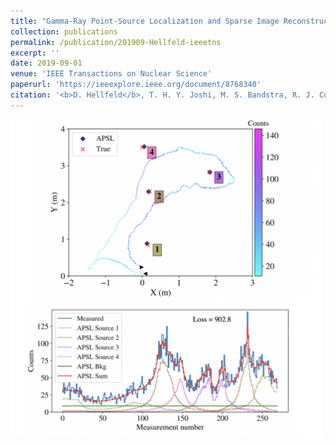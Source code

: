 ```yaml
---
title: "Gamma-Ray Point-Source Localization and Sparse Image Reconstruction using Poisson Likelihood"
collection: publications
permalink: /publication/201909-Hellfeld-ieeetns
excerpt: ''
date: 2019-09-01
venue: 'IEEE Transactions on Nuclear Science'
paperurl: 'https://ieeexplore.ieee.org/document/8768340'
citation: '<b>D. Hellfeld</b>, T. H. Y. Joshi, M. S. Bandstra, R. J. Cooper, B. J. Quiter, and K. Vetter, &quot;Gamma-Ray Point-Source Localization and Sparse Image Reconstruction using Poisson Likelihood&quot;, <i>IEEE Trans. Nucl. Sci.</i>, vol. 66, no. 6, pp. 2088-2099, Sep. 2019.'
---
```


<img src="../images/apsl.png" alt="additive_point_source_localization" width="500"/>
